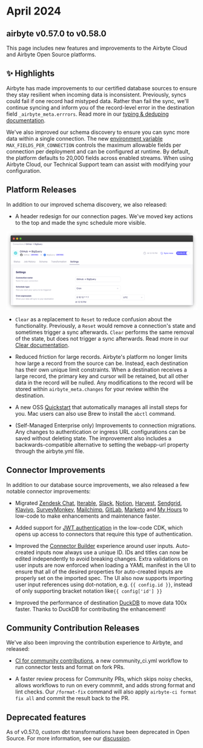 # April 2024
## airbyte v0.57.0 to v0.58.0

This page includes new features and improvements to the Airbyte Cloud and Airbyte Open Source platforms.

## ✨ Highlights

Airbyte has made improvements to our certified database sources to ensure they stay resilient when incoming data is inconsistent. Previously, syncs could fail if one record had mistyped data. Rather than fail the sync, we'll continue syncing and inform you of the record-level error in the destination field `_airbyte_meta.errrors`. Read more in our [typing & deduping documentation](/using-airbyte/core-concepts/typing-deduping#_airbyte_meta-errors).

We've also improved our schema discovery to ensure you can sync more data within a single connection. The new [environment variable](/operator-guides/configuring-airbyte#connections) `MAX_FIELDS_PER_CONNECTION` controls the maximum allowable fields per connection per deployment and can be configured at runtime. By default, the platform defaults to 20,000 fields across enabled streams. When using Airbyte Cloud, our Technical Support team can assist with modifying your configuration.

## Platform Releases

In addition to our improved schema discovery, we also released: 

- A header redesign for our connection pages. We've moved key actions to the top and made the sync schedule more visible.

![Connection Header](./assets/connection-header-ui-dark.png)

- `Clear` as a replacement to `Reset` to reduce confusion about the functionality. Previously, a `Reset` would remove a connection's state and sometimes trigger a sync afterwards. `Clear` performs the same removal of the state, but does not trigger a sync afterwards. 
Read more in our [Clear documentation](/operator-guides/reset).

- Reduced friction for large records. Airbyte's platform no longer limits how large a record from the source can be. Instead, each destination has their own unique limit constraints. When a destination receives a large record, the primary key and cursor will be retained, but all other data in the record will be nulled. Any modifications to the record will be stored within `airbyte_meta.changes` for your review within the destination.

- A new OSS [Quickstart](/deploying-airbyte/quickstart) that automatically manages all install steps for you. Mac users can also use Brew to install the `abctl` command.

- (Self-Managed Enterprise only) Improvements to connection migrations. Any changes to authentication or ingress URL configurations can be saved without deleting state. The improvement also includes a backwards-compatible alternative to setting the webapp-url property through the airbyte.yml file. 

## Connector Improvements

In addition to our database source improvements, we also released a few notable connector improvements:

- Migrated [Zendesk Chat](https://github.com/airbytehq/airbyte/pull/35867), [Iterable](https://github.com/airbytehq/airbyte/pull/36231), [Slack](https://github.com/airbytehq/airbyte/pull/35477), [Notion](https://github.com/airbytehq/airbyte/pull/35974), [Harvest](https://github.com/airbytehq/airbyte/pull/35863), [Sendgrid](https://github.com/airbytehq/airbyte/pull/35776), [Klaviyo](https://github.com/airbytehq/airbyte/pull/36264), [SurveyMonkey](https://github.com/airbytehq/airbyte/pull/35561), [Mailchimp](https://github.com/airbytehq/airbyte/pull/35281), [GitLab](https://github.com/airbytehq/airbyte/pull/35989), [Marketo](https://github.com/airbytehq/airbyte/pull/36854) and [My Hours](https://github.com/airbytehq/airbyte/pull/36947) to low-code to make enhancements and maintenance faster.

- Added support for [JWT authentication](https://github.com/airbytehq/airbyte/pull/37005) in the low-code CDK, which opens up access to connectors that require this type of authentication.

- Improved the [Connector Builder](/connector-development/connector-builder-ui/overview) experience around user inputs. Auto-created inputs now always use a unique ID. IDs and titles can now be edited independently to avoid breaking changes. Extra validations on user inputs are now enforced when loading a YAML manifest in the UI to ensure that all of the desired properties for auto-created inputs are properly set on the imported spec. The UI also now supports importing user input references using dot-notation, e.g. `{{ config.id }}`, instead of only supporting bracket notation like`{{ config['id'] }}`

- Improved the performance of destination [DuckDB](https://github.com/airbytehq/airbyte/pull/36715) to move data 100x faster. Thanks to DuckDB for contributing the enhancement!

## Community Contribution Releases
We've also been improving the contribution experience to Airbyte, and released: 

- [CI for community contributions](https://github.com/airbytehq/airbyte/pull/37404), a new community_ci.yml workflow to run connector tests and format on fork PRs.

- A faster review process for Community PRs, which skips noisy checks, allows workflows to run on every commmit, and adds strong format and lint checks. Our `/format-fix` command will also apply `airbyte-ci format fix all` and commit the result back to the PR.

## Deprecated features
As of v0.57.0, custom dbt transformations have been deprecated in Open Source. For more information, see our [discussion](https://github.com/airbytehq/airbyte/discussions/34860). 
